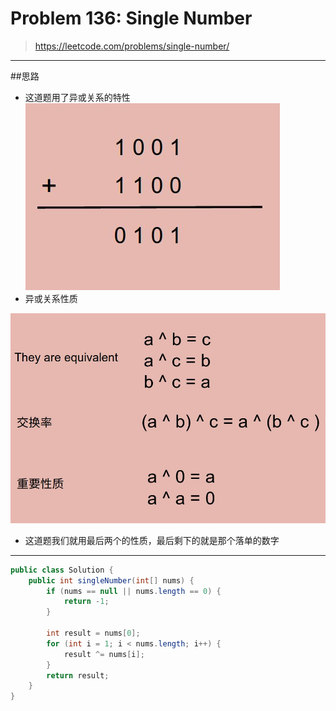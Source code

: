 # Problem 136: Single Number


> https://leetcode.com/problems/single-number/

--------------
##思路
* 这道题用了异或关系的特性
![](XOR.jpg)
* 异或关系性质

![](XOR1.jpg)

* 这道题我们就用最后两个的性质，最后剩下的就是那个落单的数字

-------------
```java
public class Solution {
    public int singleNumber(int[] nums) {
        if (nums == null || nums.length == 0) {
            return -1;
        }
        
        int result = nums[0];
        for (int i = 1; i < nums.length; i++) {
            result ^= nums[i];
        }
        return result;
    }
}
```





















